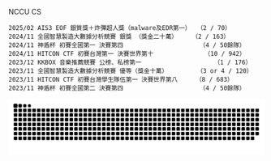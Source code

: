 NCCU CS

```
2025/02 AIS3 EOF 銀質獎＋炸彈超人獎（malware及EDR第一）　　（2 / 70）
2024/11 全國智慧製造大數據分析競賽 銀獎 （獎金二十萬）    （2 / 163）
2024/11 神盾杯 初賽全國第一 決賽第四		                （4 / 50餘隊）
2024/11 HITCON CTF 初賽台灣第一 決賽世界第十	          （10 / 942）
2023/12 KKBOX 音樂推薦競賽 公榜、私榜第一		            （1 / 176）
2023/11 全國智慧製造大數據分析競賽 優等（獎金十萬）	      （3 or 4 / 120）
2023/11 HITCON CTF 初賽台灣學生隊伍第一 決賽世界第八     （8 / 683）
2023/11 神盾杯 初賽全國第二 決賽第四		                （4 / 50餘隊）
```

![](https://github.com/afan0918/afan0918/blob/main/github-snake-dark.svg)
